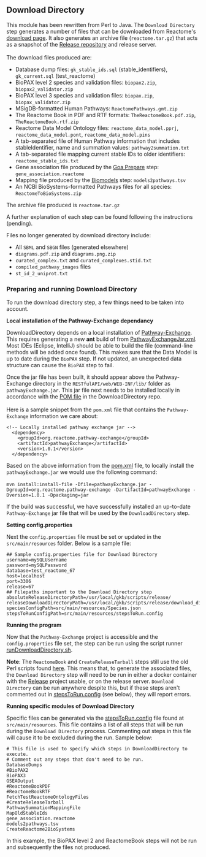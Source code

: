 <h2>Download Directory</h2>

This module has been rewritten from Perl to Java. The `Download Directory` step generates a number of files that can be downloaded from Reactome's <a href="https://reactome.org/download-data">download page</a>. It also generates an archive file (`reactome.tar.gz`) that acts as a snapshot of the <a href="https://github.com/reactome/Release">Release repository</a> and release server.
<br><br>The download files produced are:

- Database dump files: `gk_stable_ids.sql` (stable_identifiers), `gk_current.sql` (test_reactome)
- BioPAX level 2 species and validation files: `biopax2.zip`, `biopax2_validator.zip`
- BioPAX level 3 species and validation files: `biopax.zip`, `biopax_validator.zip`
- MSigDB-formatted Human Pathways: `ReactomePathways.gmt.zip`
- The Reactome Book in PDF and RTF formats: `TheReactomeBook.pdf.zip`, `TheReactomeBook.rtf.zip`
- Reactome Data Model Ontology files: `reactome_data_model.pprj`, `reactome_data_model.pont`, `reactome_data_model.pins`
- A tab-separated file of Human Pathway information that includes stableIdentifier, name and summation values: `pathway2summation.txt`
- A tab-separated file mapping current stable IDs to older identifiers: `reactome_stable_ids.txt`
- Gene association file produced by the <a href="https://github.com/reactome/Release/tree/master/scripts/release/go_update">Goa Prepare</a> step: `gene_association.reactome`
- Mapping file produced by the <a href="https://github.com/reactome/Release/tree/master/scripts/release/biomodels">Biomodels</a> step: `models2pathways.tsv`
- An NCBI BioSystems-formatted Pathways files for all species: `ReactomeToBioSystems.zip`

The archive file produced is `reactome.tar.gz`

A further explanation of each step can be found following the instructions (pending).

Files no longer generated by download directory include:
-  All `SBML` and `SBGN` files (generated elsewhere)
- `diagrams.pdf.zip` and `diagrams.png.zip`
- `curated_complex.txt` and `curated_complexes.stid.txt`
- `compiled_pathway_images` files
- `st_id_2_uniprot.txt`

<h3> Preparing and running Download Directory</h3>

To run the download directory step, a few things need to be taken into account.

<b> Local installation of the Pathway-Exchange dependancy</b>

DownloadDirectory depends on a local installation of <a href="https://github.com/reactome/Pathway-Exchange">Pathway-Exchange</a>. This requires generating a new <b>ant</b> build of from <a href="https://github.com/reactome/Pathway-Exchange/blob/master/ant/PathwayExchangeJar.xml">PathwayExchangeJar.xml</a>. Most IDEs (Eclipse, IntelliJ) should be able to build the file (command-line methods will be added once found). This makes sure that the Data Model is up to date during the `BioPAX` step. If not updated, an unexpected data structure can cause the `BioPAX` step to fail. 

Once the jar file has been built, it should appear above the Pathway-Exchange directory in the `RESTfulAPI/web/WEB-INF/lib/` folder as `pathwayExchange.jar`. This jar file next needs to be installed locally in accordance with the <a href="https://github.com/reactome/data-release-pipeline/blob/feature/download-directory/downloadDirectory/pom.xml">POM file</a> in the DownloadDirectory repo.
<br><br>
Here is a sample snippet from the `pom.xml` file that contains the `Pathway-Exchange` information we care about:
```
<!-- Locally installed pathway exchange jar -->
  <dependency>
    <groupId>org.reactome.pathway-exchange</groupId>
    <artifactId>pathwayExchange</artifactId>
    <version>1.0.1</version>
  </dependency>
```

Based on the above information from the <a href="https://github.com/reactome/data-release-pipeline/blob/feature/download-directory/downloadDirectory/pom.xml">pom.xml</a> file, to locally install the `pathwayExchange.jar` we would use the following command:<br><br>
`mvn install:install-file -Dfile=pathwayExchange.jar -DgroupId=org.reactome.pathway-exchange -DartifactId=pathwayExchange -Dversion=1.0.1 -Dpackaging=jar`

If the build was successful, we have successfully installed an up-to-date `Pathway-Exchange` jar file that will be used by the `DownloadDirectory` step.

<b> Setting config.properties </b>

Next the `config.properties` file must be set or updated in the `src/main/resources` folder. Below is a sample file:
```
## Sample config.properties file for Download Directory
username=mySQLUsername
password=mySQLPassword
database=test_reactome_67
host=localhost
port=3306
release=67
## Filepaths important to the Download Directory step
absoluteReleaseDirectoryPath=/usr/local/gkb/scripts/release/
releaseDownloadDirectoryPath=/usr/local/gkb/scripts/release/download_directory/
speciesConfigPath=src/main/resources/Species.json
stepsToRunConfigPath=src/main/resources/stepsToRun.config
```
<b> Running the program </b>

Now that the `Pathway-Exchange` project is accessible and the `config.properties` file set, the step can be run using the script runner <a href="https://github.com/reactome/data-release-pipeline/blob/feature/download-directory/downloadDirectory/runDownloadDirectory.sh">runDownloadDirectory.sh</a>.

<b>Note</b>: The `ReactomeBook` and `CreateReleaseTarball` steps still use the old Perl scripts found <a href="https://github.com/reactome/Release/tree/master/scripts/release/download_directory">here</a>. This means that, to generate the associated files, the `Download Directory` step will need to be run in either a docker container with the <a href="https://github.com/reactome/Release">Release</a> project usable, or on the release server. `Download Directory` can be run anywhere despite this, but if these steps aren't commented out in <a href="https://github.com/reactome/data-release-pipeline/blob/feature/download-directory/downloadDirectory/src/main/resources/stepsToRun.config">stepsToRun.config</a> (see below), they will report errors.
<br>

<b> Running specific modules of Download Directory </b>

Specific files can be generated via the <a href="https://github.com/reactome/data-release-pipeline/blob/feature/download-directory/downloadDirectory/src/main/resources/stepsToRun.config">stepsToRun.config</a> file found at `src/main/resources`. This file contains a list of all steps that will be run during the `Download Directory` process.
Commenting out steps in this file will cause it to be excluded during the run. Sample below:
```
# This file is used to specify which steps in DownloadDirectory to execute.
# Comment out any steps that don't need to be run.
DatabaseDumps
#BioPAX2
BioPAX3
GSEAOutput
#ReactomeBookPDF
#ReactomeBookRTF
FetchTestReactomeOntologyFiles
#CreateReleaseTarball
PathwaySummationMappingFile
MapOldStableIds
gene_association.reactome
models2pathways.tsv
CreateReactome2BioSystems
```
In this example, the BioPAX level 2 and ReactomeBook steps will not be run and subsequently the files not produced. 



